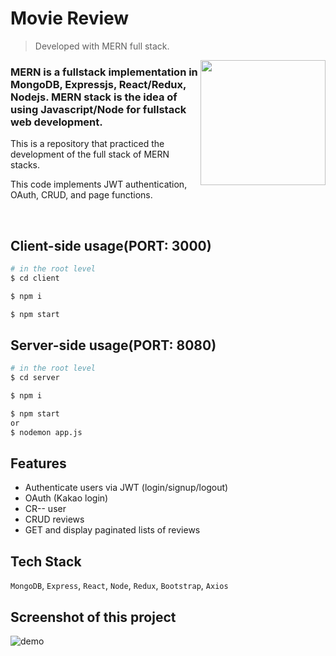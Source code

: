 # Movie Review

> Developed with MERN full stack.

<img src="https://user-images.githubusercontent.com/90181028/208368767-8c80973b-911e-400a-9c03-7f333a9016b8.png" align="right" width="200px" />

### MERN is a fullstack implementation in MongoDB, Expressjs, React/Redux, Nodejs. MERN stack is the idea of using Javascript/Node for fullstack web development.

This is a repository that practiced the development of the full stack of MERN stacks.

This code implements JWT authentication, OAuth, CRUD, and page functions.

<br>

## Client-side usage(PORT: 3000)

```bash
# in the root level
$ cd client

$ npm i

$ npm start
```

## Server-side usage(PORT: 8080)

```bash
# in the root level
$ cd server

$ npm i

$ npm start
or
$ nodemon app.js
```

## Features

- Authenticate users via JWT (login/signup/logout)
- OAuth (Kakao login)
- CR-- user
- CRUD reviews
- GET and display paginated lists of reviews

## Tech Stack

`MongoDB`, `Express`, `React`, `Node`, `Redux`, `Bootstrap`, `Axios`

## Screenshot of this project

![demo](https://user-images.githubusercontent.com/90181028/208368767-8c80973b-911e-400a-9c03-7f333a9016b8.png)
